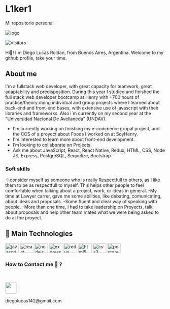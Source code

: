 # L1ker1
Mi repositorio personal

![logo](https://res.cloudinary.com/dam8cpdbq/image/upload/v1664279299/Hello_world_Welcome_to_my_profile_ifeks0.gif)

![Visitors](https://api.visitorbadge.io/api/visitors?path=https%3A%2F%2Fgithub.com%2Fmrchurches&label=Visitors&labelColor=%23697689&countColor=%23555555)

Hi👋! I'm Diego Lucas Roldan, from Buenos Aires, Argentina.
Welcome to my github profile, take your time.

## About me
I'm a fullstack web developer, 
       with great capacity for teamwork, great adaptability and predisposition.
During this year I studied and finished the full stack web developer bootcamp at Henry with +700 hours of practice/theory doing individual and group projects where I learned about  back-end and front-end bases, with extensive use of javascript with their libraries and frameworks.
Also i´m currently on my second year at the "Universidad Nacional De Avellaneda" (UNDAV).

- I'm currently working on finishing my e-commerce grupal project, and the CCS of a proyect about Foods I worked on at SoyHenry.
- I'm interested to learn more about front-end development.
-  I’m looking to collaborate on Projects.
- Ask me about JavaScript, React, React Native, Redux, HTML, CSS, Node JS, Express, PostgreSQL, Sequelize, Bootstrap

### Soft skills
-I consider myself as someone who is really Respectfull to others, as I like them to be as respectfull to myself. This helps other people to feel comfortable when talking about a project, work, or ideas in general.
-My time at Lawyer carrer, gave me some abilities, like debating, comunicating, about ideas and proposals.
-Some fluent and clear way of speaking with people.
-More than one time, I had to take leadership on Proyects, talk about proposals and help other team mates what we were being asked to do at the proyect.

<h2 align="left">🚀 Main Technologies</h2>
<div align="left">
  <img src="https://cdn.jsdelivr.net/gh/devicons/devicon/icons/javascript/javascript-original.svg" height="30" width="42" alt="javascript logo"  />
  <img src="https://cdn.jsdelivr.net/gh/devicons/devicon/icons/react/react-original.svg" height="30" width="42" alt="react logo"  />
  <img src="https://cdn.jsdelivr.net/gh/devicons/devicon/icons/nodejs/nodejs-original.svg" height="30" width="42" alt="nodejs logo"  />
  <img src="https://cdn.jsdelivr.net/gh/devicons/devicon/icons/express/express-original.svg" height="30" width="42" alt="express logo"  />
  <img src="https://cdn.jsdelivr.net/gh/devicons/devicon/icons/redux/redux-original.svg" height="30" width="42" alt="redux logo"  />
  <img src="https://cdn.jsdelivr.net/gh/devicons/devicon/icons/html5/html5-original.svg" height="30" width="42" alt="html5 logo"  />
  <img src="https://cdn.jsdelivr.net/gh/devicons/devicon/icons/css3/css3-original.svg" height="30" width="42" alt="css3 logo"  />
  <img src="https://cdn.jsdelivr.net/gh/devicons/devicon/icons/postgresql/postgresql-original.svg" height="30" width="42" alt="postgresql logo"  />
</div>

### How to Contact me 💬 ?
<br/>
<p> 
<a href="https://www.linkedin.com/in/diego-lucas-roldan/">
<img  src="https://play-lh.googleusercontent.com/kMofEFLjobZy_bCuaiDogzBcUT-dz3BBbOrIEjJ-hqOabjK8ieuevGe6wlTD15QzOqw" width="35"/>
</a> 
</p>
diegolucas142@gmail.com



